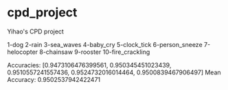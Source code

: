 # cpd_project

Yihao's CPD project

1-dog
2-rain
3-sea_waves
4-baby_cry
5-clock_tick
6-person_sneeze
7-helocopter
8-chainsaw
9-rooster
10-fire_crackling


Accuracies: [0.9473106476399561, 0.950345451023439, 0.9510557241557436, 0.9524732016014464, 0.9500839467906497]
Mean Accuracy: 0.9502537942422471